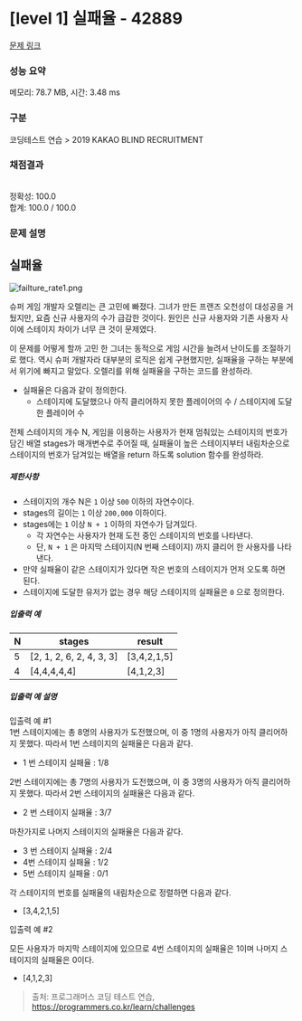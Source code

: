 # [level 1] 실패율 - 42889 

[문제 링크](https://school.programmers.co.kr/learn/courses/30/lessons/42889) 

### 성능 요약

메모리: 78.7 MB, 시간: 3.48 ms

### 구분

코딩테스트 연습 > 2019 KAKAO BLIND RECRUITMENT

### 채점결과

<br/>정확성: 100.0<br/>합계: 100.0 / 100.0

### 문제 설명

<h2 style="user-select: auto;">실패율</h2>

<p style="user-select: auto;"><img src="https://grepp-programmers.s3.amazonaws.com/files/production/bde471d8ac/48ddf1cc-c4ea-499d-b431-9727ee799191.png" title="" alt="failture_rate1.png" style="user-select: auto;"></p>

<p style="user-select: auto;">슈퍼 게임 개발자 오렐리는 큰 고민에 빠졌다. 그녀가 만든 프랜즈 오천성이 대성공을 거뒀지만, 요즘 신규 사용자의 수가 급감한 것이다. 원인은 신규 사용자와 기존 사용자 사이에 스테이지 차이가 너무 큰 것이 문제였다.</p>

<p style="user-select: auto;">이 문제를 어떻게 할까 고민 한 그녀는 동적으로 게임 시간을 늘려서 난이도를 조절하기로 했다. 역시 슈퍼 개발자라 대부분의 로직은 쉽게 구현했지만, 실패율을 구하는 부분에서 위기에 빠지고 말았다. 오렐리를 위해 실패율을 구하는 코드를 완성하라.</p>

<ul style="user-select: auto;">
<li style="user-select: auto;">실패율은 다음과 같이 정의한다.

<ul style="user-select: auto;">
<li style="user-select: auto;">스테이지에 도달했으나 아직 클리어하지 못한 플레이어의 수 / 스테이지에 도달한 플레이어 수</li>
</ul></li>
</ul>

<p style="user-select: auto;">전체 스테이지의 개수 N, 게임을 이용하는 사용자가 현재 멈춰있는 스테이지의 번호가 담긴 배열 stages가 매개변수로 주어질 때, 실패율이 높은 스테이지부터 내림차순으로 스테이지의 번호가 담겨있는 배열을 return 하도록 solution 함수를 완성하라.</p>

<h5 style="user-select: auto;">제한사항</h5>

<ul style="user-select: auto;">
<li style="user-select: auto;">스테이지의 개수 N은 <code style="user-select: auto;">1</code> 이상 <code style="user-select: auto;">500</code> 이하의 자연수이다.</li>
<li style="user-select: auto;">stages의 길이는 <code style="user-select: auto;">1</code> 이상 <code style="user-select: auto;">200,000</code> 이하이다.</li>
<li style="user-select: auto;">stages에는 <code style="user-select: auto;">1</code> 이상 <code style="user-select: auto;">N + 1</code> 이하의 자연수가 담겨있다.

<ul style="user-select: auto;">
<li style="user-select: auto;">각 자연수는 사용자가 현재 도전 중인 스테이지의 번호를 나타낸다.</li>
<li style="user-select: auto;">단, <code style="user-select: auto;">N + 1</code> 은 마지막 스테이지(N 번째 스테이지) 까지 클리어 한 사용자를 나타낸다.</li>
</ul></li>
<li style="user-select: auto;">만약 실패율이 같은 스테이지가 있다면 작은 번호의 스테이지가 먼저 오도록 하면 된다.</li>
<li style="user-select: auto;">스테이지에 도달한 유저가 없는 경우 해당 스테이지의 실패율은 <code style="user-select: auto;">0</code> 으로 정의한다.</li>
</ul>

<h5 style="user-select: auto;">입출력 예</h5>
<table class="table" style="user-select: auto;">
        <thead style="user-select: auto;"><tr style="user-select: auto;">
<th style="user-select: auto;">N</th>
<th style="user-select: auto;">stages</th>
<th style="user-select: auto;">result</th>
</tr>
</thead>
        <tbody style="user-select: auto;"><tr style="user-select: auto;">
<td style="user-select: auto;">5</td>
<td style="user-select: auto;">[2, 1, 2, 6, 2, 4, 3, 3]</td>
<td style="user-select: auto;">[3,4,2,1,5]</td>
</tr>
<tr style="user-select: auto;">
<td style="user-select: auto;">4</td>
<td style="user-select: auto;">[4,4,4,4,4]</td>
<td style="user-select: auto;">[4,1,2,3]</td>
</tr>
</tbody>
      </table>
<h5 style="user-select: auto;">입출력 예 설명</h5>

<p style="user-select: auto;">입출력 예 #1<br style="user-select: auto;">
1번 스테이지에는 총 8명의 사용자가 도전했으며, 이 중 1명의 사용자가 아직 클리어하지 못했다. 따라서 1번 스테이지의 실패율은 다음과 같다.</p>

<ul style="user-select: auto;">
<li style="user-select: auto;">1 번 스테이지 실패율 : 1/8</li>
</ul>

<p style="user-select: auto;">2번 스테이지에는 총 7명의 사용자가 도전했으며, 이 중 3명의 사용자가 아직 클리어하지 못했다. 따라서 2번 스테이지의 실패율은 다음과 같다.</p>

<ul style="user-select: auto;">
<li style="user-select: auto;">2 번 스테이지 실패율 : 3/7</li>
</ul>

<p style="user-select: auto;">마찬가지로 나머지 스테이지의 실패율은 다음과 같다.</p>

<ul style="user-select: auto;">
<li style="user-select: auto;">3 번 스테이지 실패율 : 2/4</li>
<li style="user-select: auto;">4번 스테이지 실패율 : 1/2</li>
<li style="user-select: auto;">5번 스테이지 실패율 : 0/1</li>
</ul>

<p style="user-select: auto;">각 스테이지의 번호를 실패율의 내림차순으로 정렬하면 다음과 같다.</p>

<ul style="user-select: auto;">
<li style="user-select: auto;">[3,4,2,1,5]</li>
</ul>

<p style="user-select: auto;">입출력 예 #2</p>

<p style="user-select: auto;">모든 사용자가 마지막 스테이지에 있으므로 4번 스테이지의 실패율은 1이며 나머지 스테이지의 실패율은 0이다.</p>

<ul style="user-select: auto;">
<li style="user-select: auto;">[4,1,2,3]</li>
</ul>


> 출처: 프로그래머스 코딩 테스트 연습, https://programmers.co.kr/learn/challenges